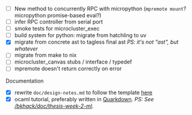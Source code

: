 - [ ] New method to concurrently RPC with micropython (`mpremote mount`? micropython promise-based eval?)
- [ ] infer RPC controller from serial port
- [ ] smoke tests for microcluster_exec
- [ ] build system for python: migrate from hatchling to uv
- [x] migrate from concrete ast to tagless final ast _PS: it's not "ast", but whatever_
- [ ] migrate from make to nix
- [ ] microcluster_canvas stubs / interface / typedef
- [ ] mpremote doesn't return correctly on error

Documentation
- [x] rewrite `doc/design-notes.md` to follow the template [here](https://gist.github.com/kinten108101/1436f0545ffba9f40125153aa66fe915)
- [x] ocaml tutorial, preferably written in [Quarkdown](https://github.com/iamgio/quarkdown). _PS: See [/bkhack/doc/thesis-week-2-ml](https://github.com/ttb-hcmut/bkhack/tree/main/doc/thesis-week-2-ml/main.qd)._
